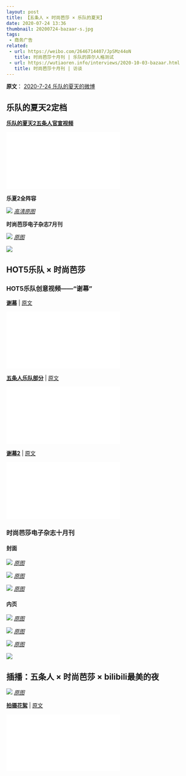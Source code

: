 ```yaml
---
layout: post
title: 【五条人 × 时尚芭莎 × 乐队的夏天】
date: 2020-07-24 13:36
thumbnail: 20200724-bazaar-s.jpg
tags:
 - 商务广告
related:
 - url: https://weibo.com/2646714407/JpSMz44oN
   title: 时尚芭莎十月刊 | 乐队的菲尔人格测试
 - url: https://wutiaoren.info/interviews/2020-10-03-bazaar.html
   title: 时尚芭莎十月刊 | 访谈
---
```


**原文**： [2020-7-24 乐队的夏天的微博](https://weibo.com/5885171329/JcFP3cRhA)

## 乐队的夏天2定档

[**乐队的夏天2五条人官宣视频**](https://www.bilibili.com/video/BV1rN411d7Qa?p=5)
<div class="iframe-container"><iframe class="responsive-iframe" src="//player.bilibili.com/player.html?aid=501291784&bvid=BV1rN411d7Qa&cid=287214143&page=5" frameborder="no" allowfullscreen="true"></iframe></div>

**乐夏2全阵容**  

![](https://wx2.sinaimg.cn/mw690/006qhzUdly1gh1tx0jlsjj3agr5kpkjo.jpg)
*[高清原图](https://weibo.com/5885171329/JcEnj5Xvp)*

**时尚芭莎电子杂志7月刊**  

![](https://wx3.sinaimg.cn/mw1024/005PjUkDly1gmzxd7s6cxj30qg0izgmx.jpg)
*[原图](https://weibo.com/2646714407/JcEBmqSOb)*

![](http://mmbiz.qpic.cn/mmbiz/TEE21T5ibUlpZVsRA5GQofengZhG0dcljHOgD3J7SjJ7Gtn8z4Bby7ksd46rQloZ3A00vlr9dlhK5ZUKFBziba9g/640?wx_fmt=jpeg&tp=webp&wxfrom=5&wx_lazy=1&wx_co=1)

## HOT5乐队 × 时尚芭莎

### HOT5乐队创意视频——“谢幕”

[**谢幕**](https://www.bilibili.com/video/BV1rN411d7Qa?p=7) \| [原文](https://weibo.com/2646714407/JoAsbeSAg)
<div class="iframe-container"><iframe class="responsive-iframe" src="//player.bilibili.com/player.html?aid=501291784&bvid=BV1rN411d7Qa&cid=287214348&page=7" frameborder="no" allowfullscreen="true"></iframe></div>

[**五条人乐队部分**](https://www.bilibili.com/video/BV1rN411d7Qa?p=8) \| [原文](https://weibo.com/5885171329/JoB7UcojB)
<div class="iframe-container"><iframe class="responsive-iframe" src="//player.bilibili.com/player.html?aid=501291784&bvid=BV1rN411d7Qa&cid=287214209&page=8" frameborder="no" allowfullscreen="true"></iframe></div>

[**谢幕2**](https://www.bilibili.com/video/BV1rN411d7Qa?p=6) \| [原文](https://weibo.com/2646714407/JoHUTzo1E)
<div class="iframe-container"><iframe class="responsive-iframe" src="//player.bilibili.com/player.html?aid=501291784&bvid=BV1rN411d7Qa&cid=287214427&page=6" frameborder="no" allowfullscreen="true"></iframe></div>

### 时尚芭莎电子杂志十月刊

#### 封面

![](https://wx3.sinaimg.cn/mw1024/9dc1a827ly1gjlbb0bnajj25zi7psb2p.jpg)
*[原图](https://weibo.com/2646714407/JoFX87j4k)*

![](https://wx3.sinaimg.cn/mw1024/006qhzUdly1gjlbnouvi7j33jw4mox6v.jpg)
*[原图](https://weibo.com/5885171329/JoG6lkAVt)*

![](https://wx4.sinaimg.cn/mw1024/005PjUkDly1gmzxd6x4zpj30ku0qv7e3.jpg)
*[原图](https://weibo.com/2646714407/JoG5fmNhR)*

#### 内页

![](https://wx4.sinaimg.cn/mw1024/9dc1a827ly1gjl96yh1ucj20u0133qv7.jpg)
*[原图](https://weibo.com/2646714407/JoGdmyXcV)*

![](https://wx2.sinaimg.cn/mw1024/005PjUkDly1gmzxd7i5bzj30u00jogxw.jpg)
*[原图](https://weibo.com/2646714407/JoY1pwiqL)*

![](https://wx2.sinaimg.cn/mw1024/005PjUkDly1gn7ogiblrtj30z80mw0vc.jpg)
*[原图](https://weibo.com/2646714407/JoY1pwiqL)*

![](http://mmbiz.qpic.cn/mmbiz/TEE21T5ibUlpZVsRA5GQofengZhG0dcljHOgD3J7SjJ7Gtn8z4Bby7ksd46rQloZ3A00vlr9dlhK5ZUKFBziba9g/640?wx_fmt=jpeg&tp=webp&wxfrom=5&wx_lazy=1&wx_co=1)

## 插播：五条人 × 时尚芭莎 × bilibili最美的夜

![](https://wx3.sinaimg.cn/mw1024/001RBNXygy1gm73z2e0u0j61900u0he202.jpg)
*[原图](https://weibo.com/1708288824/JB1x7prGQ)*

[**拍摄花絮**](https://www.bilibili.com/video/BV1rN411d7Qa?p=9) \| [原文](https://weibo.com/2646714407/JB1FeBBSU)
<div class="iframe-container"><iframe class="responsive-iframe" src="//player.bilibili.com/player.html?aid=501291784&bvid=BV1rN411d7Qa&cid=287217910&page=9" frameborder="no" allowfullscreen="true"></iframe></div>



